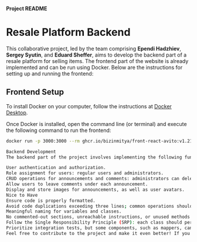 **Project README**

# Resale Platform Backend

This collaborative project, led by the team comprising **Ependi Hadzhiev**, **Sergey Syutin**, and **Eduard Sheffer**, aims to develop the backend part of a resale platform for selling items. The frontend part of the website is already implemented and can be run using Docker. Below are the instructions for setting up and running the frontend:

## Frontend Setup

To install Docker on your computer, follow the instructions at [Docker Desktop](https://www.docker.com/products/docker-desktop/).

Once Docker is installed, open the command line (or terminal) and execute the following command to run the frontend:

```bash
docker run -p 3000:3000 --rm ghcr.io/bizinmitya/front-react-avito:v1.21

Backend Development
The backend part of the project involves implementing the following functionality:

User authentication and authorization.
Role assignment for users: regular users and administrators.
CRUD operations for announcements and comments: administrators can delete or edit all announcements and comments, while regular users can only modify their own.
Allow users to leave comments under each announcement.
Display and store images for announcements, as well as user avatars.
Nice to Have
Ensure code is properly formatted.
Avoid code duplications exceeding three lines; common operations should be placed in services or utility methods.
Meaningful naming for variables and classes.
No commented-out sections, unreachable instructions, or unused methods in the code.
Follow the Single Responsibility Principle (SRP): each class should perform one task or work with one entity.
Prioritize integration tests, but some components, such as mappers, can be tested with unit tests.
Feel free to contribute to the project and make it even better! If you have any questions, please reach out to the project contributors.
